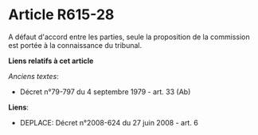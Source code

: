 # Article R615-28

A défaut d'accord entre les parties, seule la proposition de la commission est portée à la connaissance du tribunal.

**Liens relatifs à cet article**

_Anciens textes_:

  - Décret n°79-797 du 4 septembre 1979 - art. 33 (Ab)

**Liens**:

  - DEPLACE: Décret n°2008-624 du 27 juin 2008 - art. 6
